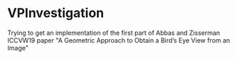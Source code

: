 # VPInvestigation
Trying to get an implementation of the first part of Abbas and Zisserman ICCVW19 paper "A Geometric Approach to Obtain a Bird’s Eye View from an Image"

